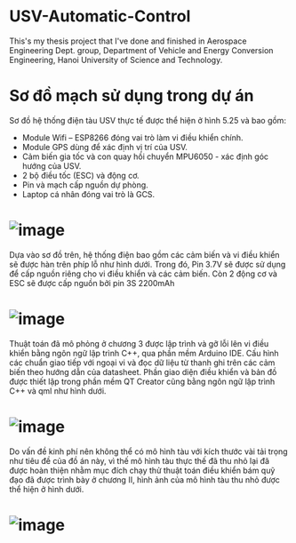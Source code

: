 # USV-Automatic-Control
This's my thesis project that I've done and finished in Aerospace Engineering Dept. group, Department of Vehicle and Energy Conversion Engineering, Hanoi University of Science and Technology.

# Sơ đồ mạch sử dụng trong dự án
Sơ đồ hệ thống điện tàu USV thực tế được thể hiện ở hình 5.25 và bao gồm:
+ Module Wifi – ESP8266 đóng vai trò làm vi điều khiển chính.
+ Module GPS dùng để xác định vị trí của USV.
+ Cảm biến gia tốc và con quay hồi chuyển MPU6050 - xác định góc hướng của USV.
+ 2 bộ điều tốc (ESC) và động cơ.
+ Pin và mạch cấp nguồn dự phòng.
+ Laptop cá nhân đóng vai trò là GCS.

# ![image](https://github.com/BinhCornelius/USV-Automatic-Control/assets/170936970/cbea1257-3ad7-4483-8d55-581ce79b84c4)

Dựa vào sơ đồ trên, hệ thống điện bao gồm các cảm biến và vi điều khiển sẽ được hàn trên phíp lỗ như hình dưới. Trong đó, Pin 3.7V sẽ được sử dụng để cấp nguồn riêng cho vi điều khiển và các cảm biến. Còn 2 động cơ và ESC sẽ được cấp nguồn bởi pin 3S 2200mAh

# ![image](https://github.com/BinhCornelius/USV-Automatic-Control/assets/170936970/87988b2f-7991-43b7-aeb4-97ae2fb2d670)

Thuật toán đã mô phỏng ở chương 3 được lập trình và gỡ lỗi lên vi điều khiển bằng ngôn ngữ lập trình C++, qua phần mềm Arduino IDE. Cấu hình các chuẩn giao tiếp với ngoại vi và đọc dữ liệu từ thanh ghi trên các cảm biến theo hướng dẫn của datasheet. Phần giao diện điều khiển và bản đồ được thiết lập trong phần mềm QT Creator cũng bằng ngôn ngữ lập trình C++ và qml như hình dưới.

# ![image](https://github.com/BinhCornelius/USV-Automatic-Control/assets/170936970/e1191e0f-05bf-402e-94b0-09b4f7355351)

Do vấn đề kinh phí nên không thể có mô hình tàu với kích thước vài tải trọng như tiêu đề của đồ án này, vì thế mô hình tàu thực thế đã thu nhỏ lại đã được hoàn thiện nhằm mục đích chạy thử thuật toán điều khiển bám quỹ đạo đã được trình bày ở chương II, hình ảnh của mô hình tàu thu nhỏ được thể hiện ở hình dưới.

# ![image](https://github.com/BinhCornelius/USV-Automatic-Control/assets/170936970/48f8da79-913f-487c-a1ab-7cc157a6bd14)

